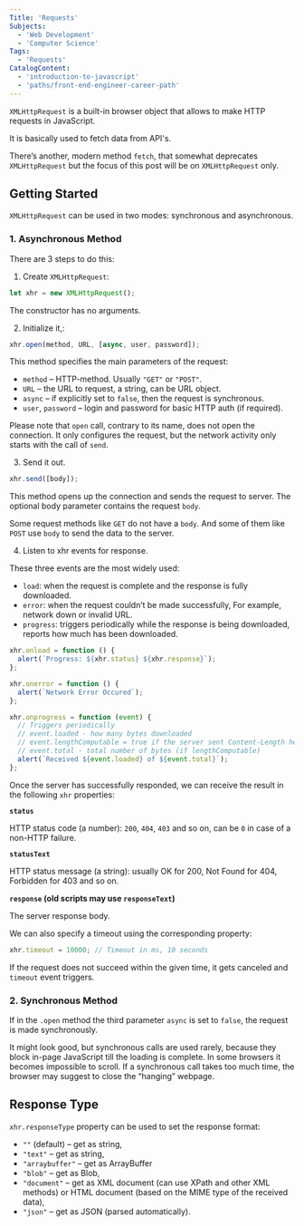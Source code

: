 ```yaml
---
Title: 'Requests'
Subjects:
  - 'Web Development'
  - 'Computer Science'
Tags:
  - 'Requests'
CatalogContent:
  - 'introduction-to-javascript'
  - 'paths/front-end-engineer-career-path'
---
```


`XMLHttpRequest` is a built-in browser object that allows to make HTTP requests in JavaScript.

It is basically used to fetch data from API's.

There’s another, modern method `fetch`, that somewhat deprecates `XMLHttpRequest` but the focus of this post will be on `XMLHttpRequest` only.

## Getting Started

`XMLHttpRequest` can be used in two modes: synchronous and asynchronous.

### 1. Asynchronous Method

There are 3 steps to do this:

1. Create `XMLHttpRequest`:

```js
let xhr = new XMLHttpRequest();
```

The constructor has no arguments.

2. Initialize it,:

```js
xhr.open(method, URL, [async, user, password]);
```

This method specifies the main parameters of the request:

- `method` – HTTP-method. Usually `"GET"` or `"POST"`.
- `URL` – the URL to request, a string, can be URL object.
- `async` – if explicitly set to `false`, then the request is synchronous.
- `user`, `password` – login and password for basic HTTP auth (if required).

Please note that `open` call, contrary to its name, does not open the connection. It only configures the request, but the network activity only starts with the call of `send`.

3. Send it out.

```js
xhr.send([body]);
```

This method opens up the connection and sends the request to server. The optional body parameter contains the request `body`.

Some request methods like `GET` do not have a `body`. And some of them like `POST` use `body` to send the data to the server.

4. Listen to xhr events for response.

These three events are the most widely used:

- `load`: when the request is complete and the response is fully downloaded.
- `error`: when the request couldn’t be made successfully, For example, network down or invalid URL.
- `progress`: triggers periodically while the response is being downloaded, reports how much has been downloaded.

```js
xhr.onload = function () {
  alert(`Progress: ${xhr.status} ${xhr.response}`);
};

xhr.onerror = function () {
  alert(`Network Error Occured`);
};

xhr.onprogress = function (event) {
  // Triggers periodically
  // event.loaded - how many bytes downloaded
  // event.lengthComputable = true if the server sent Content-Length header
  // event.total - total number of bytes (if lengthComputable)
  alert(`Received ${event.loaded} of ${event.total}`);
};
```

Once the server has successfully responded, we can receive the result in the following `xhr` properties:

**`status`**

HTTP status code (a number): `200`, `404`, `403` and so on, can be `0` in case of a non-HTTP failure.

**`statusText`**

HTTP status message (a string): usually OK for 200, Not Found for 404, Forbidden for 403 and so on.

**`response` (old scripts may use `responseText`)**

The server response body.

We can also specify a timeout using the corresponding property:

```js
xhr.timeout = 10000; // Timeout in ms, 10 seconds
```

If the request does not succeed within the given time, it gets canceled and `timeout` event triggers.

### 2. Synchronous Method

If in the `.open` method the third parameter `async` is set to `false`, the request is made synchronously.

It might look good, but synchronous calls are used rarely, because they block in-page JavaScript till the loading is complete. In some browsers it becomes impossible to scroll. If a synchronous call takes too much time, the browser may suggest to close the “hanging” webpage.

## Response Type

`xhr.responseType` property can be used to set the response format:

- `""` (default) – get as string,
- `"text"` – get as string,
- `"arraybuffer"` – get as ArrayBuffer
- `"blob"` – get as Blob,
- `"document"` – get as XML document (can use XPath and other XML methods) or HTML document (based on the MIME type of the received data),
- `"json"` – get as JSON (parsed automatically).

